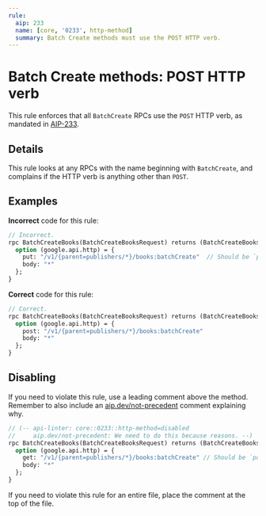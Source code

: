 ```yaml
---
rule:
  aip: 233
  name: [core, '0233', http-method]
  summary: Batch Create methods must use the POST HTTP verb.
---
```


# Batch Create methods: POST HTTP verb

This rule enforces that all `BatchCreate` RPCs use the `POST` HTTP verb, as
mandated in [AIP-233][].

## Details

This rule looks at any RPCs with the name beginning with `BatchCreate`, and
complains if the HTTP verb is anything other than `POST`.

## Examples

**Incorrect** code for this rule:

```proto
// Incorrect.
rpc BatchCreateBooks(BatchCreateBooksRequest) returns (BatchCreateBooksResponse) {
  option (google.api.http) = {
    put: "/v1/{parent=publishers/*}/books:batchCreate"  // Should be `post:`.
    body: "*"
  };
}
```

**Correct** code for this rule:

```proto
// Correct.
rpc BatchCreateBooks(BatchCreateBooksRequest) returns (BatchCreateBooksResponse) {
  option (google.api.http) = {
    post: "/v1/{parent=publishers/*}/books:batchCreate"
    body: "*"
  };
}
```

## Disabling

If you need to violate this rule, use a leading comment above the method.
Remember to also include an [aip.dev/not-precedent][] comment explaining why.

```proto
// (-- api-linter: core::0233::http-method=disabled
//     aip.dev/not-precedent: We need to do this because reasons. --)
rpc BatchCreateBooks(BatchCreateBooksRequest) returns (BatchCreateBooksResponse) {
  option (google.api.http) = {
    get: "/v1/{parent=publishers/*}/books:batchCreate" // Should be `post:`.
    body: "*"
  };
}
```

If you need to violate this rule for an entire file, place the comment at the
top of the file.

[aip-233]: https://aip.dev/233
[aip.dev/not-precedent]: https://aip.dev/not-precedent
